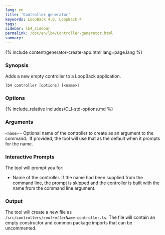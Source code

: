 ```yaml
---
lang: en
title: 'Controller generator'
keywords: LoopBack 4.0, LoopBack 4
tags:
sidebar: lb4_sidebar
permalink: /doc/en/lb4/Controller-generator.html
summary:
---
```


{% include content/generator-create-app.html lang=page.lang %}

### Synopsis

Adds a new empty controller to a LoopBack application.

```
lb4 controller [options] [<name>]
```

### Options

{% include_relative includes/CLI-std-options.md %}

### Arguments

`<name>` - Optional name of the controller to create as an argument to the command. 
If provided, the tool will use that as the default when it prompts for the name.

### Interactive Prompts

The tool will prompt you for:

- Name of the controller. If the name had been supplied from the command line, the prompt is skipped and the controller is built with the name from the command line argument.

### Output

The tool will create a new file as <code>/src/controllers/<i>controllerName</i>.controller.ts</code>. The file will contain an empty constructor and common package imports that can be uncommented.
